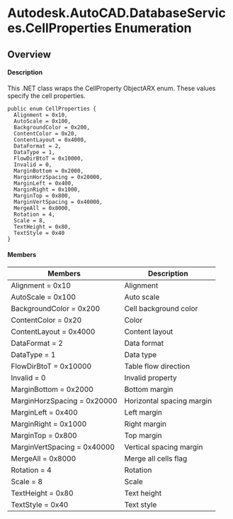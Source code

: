 # Autodesk.AutoCAD.DatabaseServices.CellProperties Enumeration

## Overview

#### Description
This .NET class wraps the CellProperty ObjectARX enum. 
These values specify the cell properties.
```text
public enum CellProperties {
  Alignment = 0x10,
  AutoScale = 0x100,
  BackgroundColor = 0x200,
  ContentColor = 0x20,
  ContentLayout = 0x4000,
  DataFormat = 2,
  DataType = 1,
  FlowDirBtoT = 0x10000,
  Invalid = 0,
  MarginBottom = 0x2000,
  MarginHorzSpacing = 0x20000,
  MarginLeft = 0x400,
  MarginRight = 0x1000,
  MarginTop = 0x800,
  MarginVertSpacing = 0x40000,
  MergeAll = 0x8000,
  Rotation = 4,
  Scale = 8,
  TextHeight = 0x80,
  TextStyle = 0x40
}
```

#### Members

| Members | Description |
| --- | --- |
| Alignment = 0x10 | Alignment |
| AutoScale = 0x100 | Auto scale |
| BackgroundColor = 0x200 | Cell background color |
| ContentColor = 0x20 | Color |
| ContentLayout = 0x4000 | Content layout |
| DataFormat = 2 | Data format |
| DataType = 1 | Data type |
| FlowDirBtoT = 0x10000 | Table flow direction |
| Invalid = 0 | Invalid property |
| MarginBottom = 0x2000 | Bottom margin |
| MarginHorzSpacing = 0x20000 | Horizontal spacing margin |
| MarginLeft = 0x400 | Left margin |
| MarginRight = 0x1000 | Right margin |
| MarginTop = 0x800 | Top margin |
| MarginVertSpacing = 0x40000 | Vertical spacing margin |
| MergeAll = 0x8000 | Merge all cells flag |
| Rotation = 4 | Rotation |
| Scale = 8 | Scale |
| TextHeight = 0x80 | Text height |
| TextStyle = 0x40 | Text style |